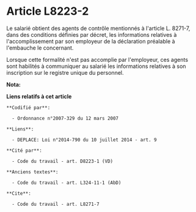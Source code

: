 # Article L8223-2

Le salarié obtient des agents de contrôle mentionnés à l'article L. 8271-7, dans des conditions définies par décret, les
informations relatives à l'accomplissement par son employeur de la déclaration préalable à l'embauche le concernant.

Lorsque cette formalité n'est pas accomplie par l'employeur, ces agents sont habilités à communiquer au salarié les
informations relatives à son inscription sur le registre unique du personnel.

**Nota:**



**Liens relatifs à cet article**

	**Codifié par**:

	  - Ordonnance n°2007-329 du 12 mars 2007

	**Liens**:

	  - DEPLACE: Loi n°2014-790 du 10 juillet 2014 - art. 9

	**Cité par**:

	  - Code du travail - art. D8223-1 (VD)

	**Anciens textes**:

	  - Code du travail - art. L324-11-1 (AbD)

	**Cite**:

	  - Code du travail - art. L8271-7
